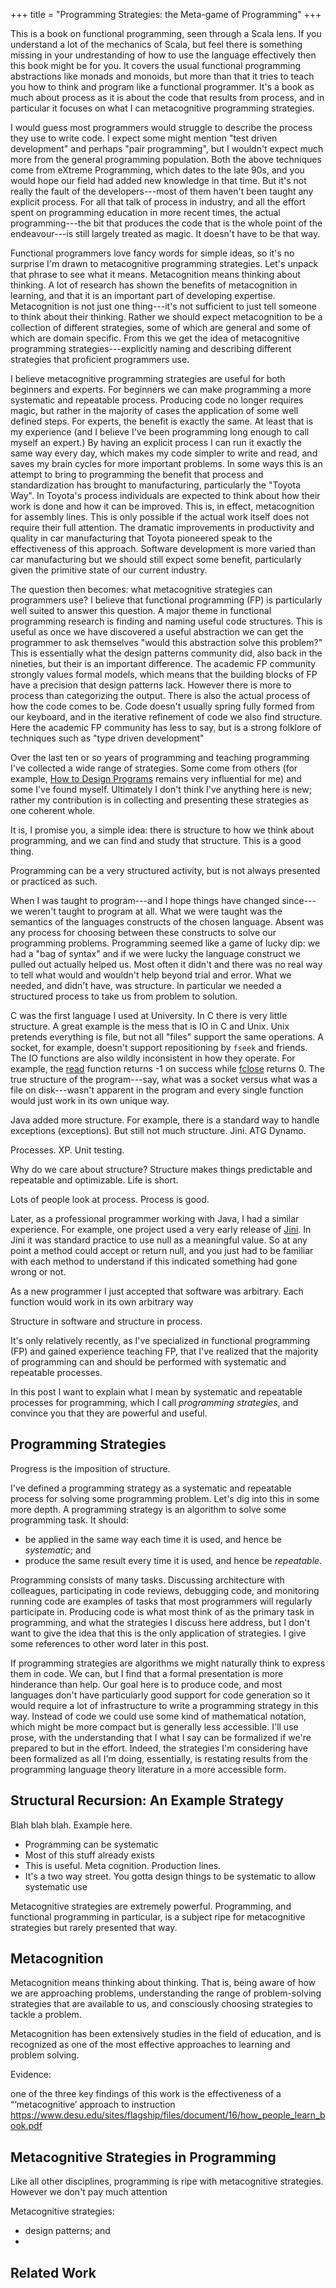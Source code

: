 +++
title = "Programming Strategies: the Meta-game of Programming"
+++

This is a book on functional programming, seen through a Scala lens. If you understand a lot of the mechanics of Scala, but feel there is something missing in your undrestanding of how to use the language effectively then this book might be for you. It covers the usual functional programming abstractions like monads and monoids, but more than that it tries to teach you how to think and program like a functional programmer. It's a book as much about process as it is about the code that results from process, and in particular it focuses on what I can metacognitive programming strategies.

I would guess most programmers would struggle to describe the process they use to write code. I expect some might mention "test driven development" and perhaps "pair programming", but I wouldn't expect much more from the general programming population. Both the above techniques come from eXtreme Programming, which dates to the late 90s, and you would hope our field had added new knowledge in that time. But it's not really the fault of the developers---most of them haven't been taught any explicit process. For all that talk of process in industry, and all the effort spent on programming education in more recent times, the actual programming---the bit that produces the code that is the whole point of the endeavour---is still largely treated as magic. It doesn't have to be that way.

Functional programmers love fancy words for simple ideas, so it's no surprise I'm drawn to metacognitive programming strategies. Let's unpack that phrase to see what it means. Metacognition means thinking about thinking. A lot of research has shown the benefits of metacognition in learning, and that it is an important part of developing expertise. Metacognition is not just one thing---it's not sufficient to just tell someone to think about their thinking. Rather we should expect metacognition to be a collection of different strategies, some of which are general and some of which are domain specific. From this we get the idea of metacognitive programming strategies---explicitly naming and describing different strategies that proficient programmers use. 

I believe metacognitive programming strategies are useful for both beginners and experts. For beginners we can make programming a more systematic and repeatable process. Producing code no longer requires magic, but rather in the majority of cases the application of some well defined steps. For experts, the benefit is exactly the same. At least that is my experience (and I believe I've been programming long enough to call myself an expert.) By having an explicit process I can run it exactly the same way every day, which makes my code simpler to write and read, and saves my brain cycles for more important problems. In some ways this is an attempt to bring to programming the benefit that process and standardization has brought to manufacturing, particularly the "Toyota Way". In Toyota's process individuals are expected to think about how their work is done and how it can be improved. This is, in effect, metacognition for assembly lines. This is only possible if the actual work itself does not require their full attention. The dramatic improvements in productivity and quality in car manufacturing that Toyota pioneered speak to the effectiveness of this approach. Software development is more varied than car manufacturing but we should still expect some benefit, particularly given the primitive state of our current industry.

The question then becomes: what metacognitive strategies can programmers use? I believe that functional programming (FP) is particularly well suited to answer this question. A major theme in functional programming research is finding and naming useful code structures. This is useful as once we have discovered a useful abstraction we can get the programmer to ask themselves "would this abstraction solve this problem?" This is essentially what the design patterns community did, also back in the nineties, but their is an important difference. The academic FP community strongly values formal models, which means that the building blocks of FP have a precision that design patterns lack. However there is more to process than categorizing the output. There is also the actual process of how the code comes to be. Code doesn't usually spring fully formed from our keyboard, and in the iterative refinement of code we also find structure. Here the academic FP community has less to say, but is a strong folklore of techniques such as "type driven development"

Over the last ten or so years of programming and teaching programming I've collected a wide range of strategies. Some come from others (for example, [How to Design Programs](http://htdp.org/) remains very influential for me) and some I've found myself. Ultimately I don't think I've anything here is new; rather my contribution is in collecting and presenting these strategies as one coherent whole.

It is, I promise you, a simple idea: there is structure to how we think about programming, and we can find and study that structure. This is a good thing. 

Programming can be a very structured activity, but is not always presented or practiced as such. 

When I was taught to program---and I hope things have changed since---we weren't taught to program at all. What we were taught was the semantics of the languages constructs of the chosen language. Absent was any process for choosing between these constructs to solve our programming problems. Programming seemed like a game of lucky dip: we had a "bag of syntax" and if we were lucky the language construct we pulled out actually helped us. Most often it didn't and there was no real way to tell what would and wouldn't help beyond trial and error. What we needed, and didn't have, was structure. In particular we needed a structured process to take us from problem to solution.

C was the first language I used at University. In C there is very little structure. A great example is the mess that is IO in C and Unix. Unix pretends everything is file, but not all "files" support the same operations. A socket, for example, doesn't support repositioning by `fseek` and friends. The IO functions are also wildly inconsistent in how they operate. For example, the [read] function returns -1 on success while [fclose] returns 0. The true structure of the program---say, what was a socket versus what was a file on disk---wasn't apparent in the program and every single function would just work in its own unique way.

Java added more structure. For example, there is a standard way to handle exceptions (exceptions). But still not much structure. Jini. ATG Dynamo.

Processes. XP. Unit testing.

Why do we care about structure? Structure makes things predictable and repeatable and optimizable. Life is short.

Lots of people look at process. Process is good.

Later, as a professional programmer working with Java, I had a similar experience. For example, one project used a very early release of [Jini][jini]. In Jini it was standard practice to use null as a meaningful value. So at any point a method could accept or return null, and you just had to be familiar with each method to understand if this indicated something had gone wrong or not.

As a new programmer I just accepted that software was arbitrary. Each function would work in its own arbitrary way

Structure in software and structure in process.

It's only relatively recently, as I've specialized in functional programming (FP) and gained experience teaching FP, that I've realized that the majority of programming can and should be performed with systematic and repeatable processes.

In this post I want to explain what I mean by systematic and repeatable processes for programming, which I call *programming strategies*, and convince you that they are powerful and useful.


## Programming Strategies

Progress is the imposition of structure.

I've defined a programming strategy as a systematic and repeatable process for solving some programming problem. Let's dig into this in some more depth. A programming strategy is an algorithm to solve some programming task. It should:

- be applied in the same way each time it is used, and hence be *systematic*; and
- produce the same result every time it is used, and hence be *repeatable*.

Programming consists of many tasks. Discussing architecture with colleagues, participating in code reviews, debugging code, and monitoring running code are examples of tasks that most programmers will regularly participate in. Producing code is what most think of as the primary task in programming, and what the strategies I discuss here address, but I don't want to give the idea that this is the only application of strategies. I give some references to other word later in this post.

If programming strategies are algorithms we might naturally think to express them in code. We can, but I find that a formal presentation is more hinderance than help. Our goal here is to produce code, and most languages don't have particularly good support for code generation so it would require a lot of infrastructure to write a programming strategy in this way. Instead of code we could use some kind of mathematical notation, which might be more compact but is generally less accessible. I'll use prose, with the understanding that I what I say can be formalized if we're prepared to but in the effort. Indeed, the strategies I'm considering have been formalized as all I'm doing, essentially, is restating results from the programming language theory literature in a more accessible form.


## Structural Recursion: An Example Strategy

Blah blah blah. Example here.

- Programming can be systematic
- Most of this stuff already exists
- This is useful. Meta cognition. Production lines.
- It's a two way street. You gotta design things to be systematic to allow systematic use 


Metacognitive strategies are extremely powerful. Programming, and functional programming in particular, is a subject ripe for metacognitive strategies but rarely presented that way. 


## Metacognition

Metacognition means thinking about thinking. That is, being aware of how we are approaching problems, understanding the range of problem-solving strategies that are available to us, and consciously choosing strategies to tackle a problem.

Metacognition has been extensively studies in the field of education, and is recognized as one of the most effective approaches to learning and problem solving. 

Evidence:

one of the three key findings of this work is the effectiveness of a “‘metacognitive’ approach to instruction
https://www.desu.edu/sites/flagship/files/document/16/how_people_learn_book.pdf


## Metacognitive Strategies in Programming

Like all other disciplines, programming is ripe with metacognitive strategies. However we don't pay much attention

Metacognitive strategies:

- design patterns; and
- 


## Related Work


[read]: https://linux.die.net/man/2/read
[fclose]: https://linux.die.net/man/3/fclose
[jini]: https://en.wikipedia.org/wiki/Jini
